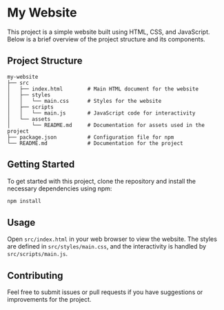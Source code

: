 # My Website

This project is a simple website built using HTML, CSS, and JavaScript. Below is a brief overview of the project structure and its components.

## Project Structure

```
my-website
├── src
│   ├── index.html        # Main HTML document for the website
│   ├── styles
│   │   └── main.css      # Styles for the website
│   ├── scripts
│   │   └── main.js       # JavaScript code for interactivity
│   └── assets
│       └── README.md     # Documentation for assets used in the project
├── package.json          # Configuration file for npm
└── README.md             # Documentation for the project
```

## Getting Started

To get started with this project, clone the repository and install the necessary dependencies using npm:

```bash
npm install
```

## Usage

Open `src/index.html` in your web browser to view the website. The styles are defined in `src/styles/main.css`, and the interactivity is handled by `src/scripts/main.js`.

## Contributing

Feel free to submit issues or pull requests if you have suggestions or improvements for the project.